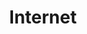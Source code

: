 ---
  title: Internet
  menu:
    main:
      name: Internet
      weight: 2
      pre: Super snel internet is super belangrijk. Callvoip regelt dit voor je als ondernemer. Gebruik onze postcode check!
---